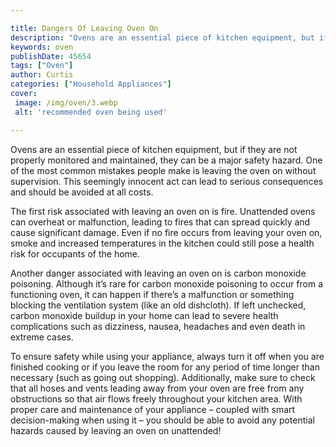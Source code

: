 ```yaml
---

title: Dangers Of Leaving Oven On
description: "Ovens are an essential piece of kitchen equipment, but if they are not properly monitored and maintained, they can be a major safe...scroll on and keep learning"
keywords: oven
publishDate: 45654
tags: ["Oven"]
author: Curtis
categories: ["Household Appliances"]
cover: 
 image: /img/oven/3.webp
 alt: 'recommended oven being used'

---
```


Ovens are an essential piece of kitchen equipment, but if they are not properly monitored and maintained, they can be a major safety hazard. One of the most common mistakes people make is leaving the oven on without supervision. This seemingly innocent act can lead to serious consequences and should be avoided at all costs. 

The first risk associated with leaving an oven on is fire. Unattended ovens can overheat or malfunction, leading to fires that can spread quickly and cause significant damage. Even if no fire occurs from leaving your oven on, smoke and increased temperatures in the kitchen could still pose a health risk for occupants of the home. 

Another danger associated with leaving an oven on is carbon monoxide poisoning. Although it’s rare for carbon monoxide poisoning to occur from a functioning oven, it can happen if there’s a malfunction or something blocking the ventilation system (like an old dishcloth). If left unchecked, carbon monoxide buildup in your home can lead to severe health complications such as dizziness, nausea, headaches and even death in extreme cases. 

To ensure safety while using your appliance, always turn it off when you are finished cooking or if you leave the room for any period of time longer than necessary (such as going out shopping). Additionally, make sure to check that all hoses and vents leading away from your oven are free from any obstructions so that air flows freely throughout your kitchen area. With proper care and maintenance of your appliance – coupled with smart decision-making when using it – you should be able to avoid any potential hazards caused by leaving an oven on unattended!

